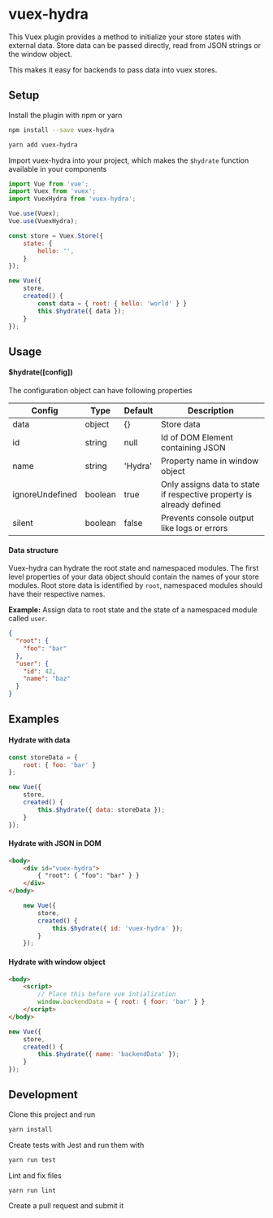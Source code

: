 # vuex-hydra

This Vuex plugin provides a method to initialize your store states with external data.
Store data can be passed directly, read from JSON strings or the window object.

This makes it easy for backends to pass data into vuex stores.

## Setup

Install the plugin with npm or yarn
```bash
npm install --save vuex-hydra
```
```bash
yarn add vuex-hydra
```

Import vuex-hydra into your project, 
which makes the `$hydrate` function available in your components
```javascript
import Vue from 'vue';
import Vuex from 'vuex';
import VuexHydra from 'vuex-hydra';

Vue.use(Vuex);
Vue.use(VuexHydra);

const store = Vuex.Store({
    state: {
        hello: '',
    }
});

new Vue({
    store,
    created() {
        const data = { root: { hello: 'world' } }
        this.$hydrate({ data });
    }
});
```

## Usage

#### $hydrate([config])

The configuration object can have following properties

|Config|Type|Default|Description|
|---|---|---|---|
|data|object|{}|Store data|
|id|string|null|Id of DOM Element containing JSON|
|name|string|'Hydra'|Property name in window object|
|ignoreUndefined|boolean|true|Only assigns data to state if respective property is already defined|
|silent|boolean|false|Prevents console output like logs or errors|

#### Data structure

Vuex-hydra can hydrate the root state and namespaced modules.
The first level properties of your data object should contain the names of your store modules.
Root store data is identified by `root`, namespaced modules should have their respective names.

**Example:** Assign data to root state and the state of a namespaced module called `user`.

```json
{
  "root": {
    "foo": "bar"
  },
  "user": {
    "id": 42,
    "name": "baz"
  }
}
```

## Examples

#### Hydrate with data

```javascript
const storeData = {
    root: { foo: 'bar' }
};

new Vue({
    store,
    created() {
        this.$hydrate({ data: storeData });
    }
});
```

#### Hydrate with JSON in DOM

```html
<body>
    <div id="vuex-hydra">
        { "root": { "foo": "bar" } }
    </div>
</body>
```

```javascript
    new Vue({
        store,
        created() {
            this.$hydrate({ id: 'vuex-hydra' });
        }
    });
```

#### Hydrate with window object

```html
<body>
    <script>
        // Place this before vue intialization
        window.backendData = { root: { foor: 'bar' } }
    </script>
</body>
```

```javascript
new Vue({
    store,
    created() {
        this.$hydrate({ name: 'backendData' });
    }
});
```

## Development

Clone this project and run 
```bash
yarn install
```

Create tests with Jest and run them with
```bash
yarn run test
```

Lint and fix files
```bash
yarn run lint
```

Create a pull request and submit it 
